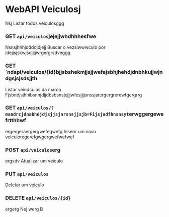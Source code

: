 # WebAPI Veiculosj
 Nsj
Listar todos veiculosggg
### GET `api/veiculos`jejejjwhdhhhesfwe
Nsnsjhhhjddddjdjejj
Buscar o vezsiwwwculo por idejjsjskwjsdjjjjwrgergrsdveggg
### GET `ndapi/veiculos/{id}bjjsbshekmjjsjjwefejsbhjhehdjdnbhkujjwjndgsjsjsdsjjth
Listar veindculos da marca Fjsbndjsjhhibsnnjdjjdbsbsnsjejjjwfesjjjjsnssjatergergrerewfgergrrg
### GET `api/veiculos/?mandrcjdnabhdjdjsjjsjnrsnsjjsjb=Fijsjadfhnsnsyt`erwggergewefrtthhwf
ergergeraergergwefegwefg
Inserir um novo veiculoregerefgwgergwefwefwef
### POST `api/veiculos`erg
ergsdv
Atualizar um veiculo
### PUT `api/veiculos`

Deletar um veiculo
### DELETE `api/veiculos/{id}`
ergerg
Nej
werg
B
